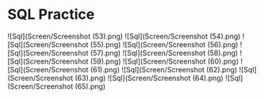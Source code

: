 # SQL Practice

![Sql](Screen/Screenshot (53).png)
![Sql](Screen/Screenshot (54).png)
![Sql](Screen/Screenshot (55).png)
![Sql](Screen/Screenshot (56).png)
![Sql](Screen/Screenshot (57).png)
![Sql](Screen/Screenshot (58).png)
![Sql](Screen/Screenshot (59).png)
![Sql](Screen/Screenshot (60).png)
![Sql](Screen/Screenshot (61).png)
![Sql](Screen/Screenshot (62).png)
![Sql](Screen/Screenshot (63).png)
![Sql](Screen/Screenshot (64).png)
![Sql](Screen/Screenshot (65).png)
